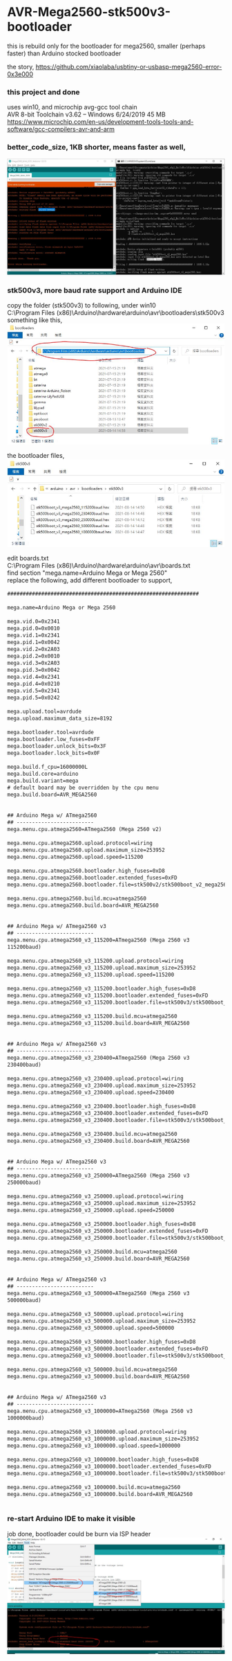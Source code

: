 # AVR-Mega2560-stk500v3-bootloader
this is rebuild only for the bootloader for mega2560, smaller (perhaps faster) than Arduino stocked bootloader  

the story, https://github.com/xiaolaba/usbtiny-or-usbasp-mega2560-error-0x3e000

### this project and done  
uses win10, and microchip avg-gcc tool chain  
AVR 8-bit Toolchain v3.62 – Windows 	6/24/2019 	45 MB  
https://www.microchip.com/en-us/development-tools-tools-and-software/gcc-compilers-avr-and-arm


### better_code_size, 1KB shorter, means faster as well,
![better_code_size.JPG](better_code_size.JPG)  

### stk500v3, more baud rate support and Arduino IDE  
copy the folder (stk500v3) to following, under win10  
C:\Program Files (x86)\Arduino\hardware\arduino\avr\bootloaders\stk500v3\
something like this,
![stk500v3_folder.JPG](stk500v3_folder.JPG)  

the bootloader files,
![stk500v3_files.JPG](stk500v3_files.JPG)  



edit boards.txt  
C:\Program Files (x86)\Arduino\hardware\arduino\avr\boards.txt    
find section "mega.name=Arduino Mega or Mega 2560"    
replace the following, add different bootloader to support,   
```
##############################################################

mega.name=Arduino Mega or Mega 2560

mega.vid.0=0x2341
mega.pid.0=0x0010
mega.vid.1=0x2341
mega.pid.1=0x0042
mega.vid.2=0x2A03
mega.pid.2=0x0010
mega.vid.3=0x2A03
mega.pid.3=0x0042
mega.vid.4=0x2341
mega.pid.4=0x0210
mega.vid.5=0x2341
mega.pid.5=0x0242

mega.upload.tool=avrdude
mega.upload.maximum_data_size=8192

mega.bootloader.tool=avrdude
mega.bootloader.low_fuses=0xFF
mega.bootloader.unlock_bits=0x3F
mega.bootloader.lock_bits=0x0F

mega.build.f_cpu=16000000L
mega.build.core=arduino
mega.build.variant=mega
# default board may be overridden by the cpu menu
mega.build.board=AVR_MEGA2560


## Arduino Mega w/ ATmega2560
## -------------------------
mega.menu.cpu.atmega2560=ATmega2560 (Mega 2560 v2)

mega.menu.cpu.atmega2560.upload.protocol=wiring
mega.menu.cpu.atmega2560.upload.maximum_size=253952
mega.menu.cpu.atmega2560.upload.speed=115200

mega.menu.cpu.atmega2560.bootloader.high_fuses=0xD8
mega.menu.cpu.atmega2560.bootloader.extended_fuses=0xFD
mega.menu.cpu.atmega2560.bootloader.file=stk500v2/stk500boot_v2_mega2560.hex

mega.menu.cpu.atmega2560.build.mcu=atmega2560
mega.menu.cpu.atmega2560.build.board=AVR_MEGA2560


## Arduino Mega w/ ATmega2560 v3
## -------------------------
mega.menu.cpu.atmega2560_v3_115200=ATmega2560 (Mega 2560 v3 115200baud)

mega.menu.cpu.atmega2560_v3_115200.upload.protocol=wiring
mega.menu.cpu.atmega2560_v3_115200.upload.maximum_size=253952
mega.menu.cpu.atmega2560_v3_115200.upload.speed=115200

mega.menu.cpu.atmega2560_v3_115200.bootloader.high_fuses=0xD8
mega.menu.cpu.atmega2560_v3_115200.bootloader.extended_fuses=0xFD
mega.menu.cpu.atmega2560_v3_115200.bootloader.file=stk500v3/stk500boot_v3_mega2560_115200baud.hex

mega.menu.cpu.atmega2560_v3_115200.build.mcu=atmega2560
mega.menu.cpu.atmega2560_v3_115200.build.board=AVR_MEGA2560


## Arduino Mega w/ ATmega2560 v3
## -------------------------
mega.menu.cpu.atmega2560_v3_230400=ATmega2560 (Mega 2560 v3 230400baud)

mega.menu.cpu.atmega2560_v3_230400.upload.protocol=wiring
mega.menu.cpu.atmega2560_v3_230400.upload.maximum_size=253952
mega.menu.cpu.atmega2560_v3_230400.upload.speed=230400

mega.menu.cpu.atmega2560_v3_230400.bootloader.high_fuses=0xD8
mega.menu.cpu.atmega2560_v3_230400.bootloader.extended_fuses=0xFD
mega.menu.cpu.atmega2560_v3_230400.bootloader.file=stk500v3/stk500boot_v3_mega2560_230400baud.hex

mega.menu.cpu.atmega2560_v3_230400.build.mcu=atmega2560
mega.menu.cpu.atmega2560_v3_230400.build.board=AVR_MEGA2560


## Arduino Mega w/ ATmega2560 v3
## -------------------------
mega.menu.cpu.atmega2560_v3_250000=ATmega2560 (Mega 2560 v3 250000baud)

mega.menu.cpu.atmega2560_v3_250000.upload.protocol=wiring
mega.menu.cpu.atmega2560_v3_250000.upload.maximum_size=253952
mega.menu.cpu.atmega2560_v3_250000.upload.speed=250000

mega.menu.cpu.atmega2560_v3_250000.bootloader.high_fuses=0xD8
mega.menu.cpu.atmega2560_v3_250000.bootloader.extended_fuses=0xFD
mega.menu.cpu.atmega2560_v3_250000.bootloader.file=stk500v3/stk500boot_v3_mega2560_250000baud.hex

mega.menu.cpu.atmega2560_v3_250000.build.mcu=atmega2560
mega.menu.cpu.atmega2560_v3_250000.build.board=AVR_MEGA2560


## Arduino Mega w/ ATmega2560 v3
## -------------------------
mega.menu.cpu.atmega2560_v3_500000=ATmega2560 (Mega 2560 v3 500000baud)

mega.menu.cpu.atmega2560_v3_500000.upload.protocol=wiring
mega.menu.cpu.atmega2560_v3_500000.upload.maximum_size=253952
mega.menu.cpu.atmega2560_v3_500000.upload.speed=500000

mega.menu.cpu.atmega2560_v3_500000.bootloader.high_fuses=0xD8
mega.menu.cpu.atmega2560_v3_500000.bootloader.extended_fuses=0xFD
mega.menu.cpu.atmega2560_v3_500000.bootloader.file=stk500v3/stk500boot_v3_mega2560_500000baud.hex

mega.menu.cpu.atmega2560_v3_500000.build.mcu=atmega2560
mega.menu.cpu.atmega2560_v3_500000.build.board=AVR_MEGA2560


## Arduino Mega w/ ATmega2560 v3
## -------------------------
mega.menu.cpu.atmega2560_v3_1000000=ATmega2560 (Mega 2560 v3 1000000baud)

mega.menu.cpu.atmega2560_v3_1000000.upload.protocol=wiring
mega.menu.cpu.atmega2560_v3_1000000.upload.maximum_size=253952
mega.menu.cpu.atmega2560_v3_1000000.upload.speed=1000000

mega.menu.cpu.atmega2560_v3_1000000.bootloader.high_fuses=0xD8
mega.menu.cpu.atmega2560_v3_1000000.bootloader.extended_fuses=0xFD
mega.menu.cpu.atmega2560_v3_1000000.bootloader.file=stk500v3/stk500boot_v3_mega2560_1000000baud.hex

mega.menu.cpu.atmega2560_v3_1000000.build.mcu=atmega2560
mega.menu.cpu.atmega2560_v3_1000000.build.board=AVR_MEGA2560


```



### re-start Arduino IDE to make it visible
job done, bootloader could be burn via ISP header
![Arduino_IDE_view.JPG](Arduino_IDE_view.JPG)  
